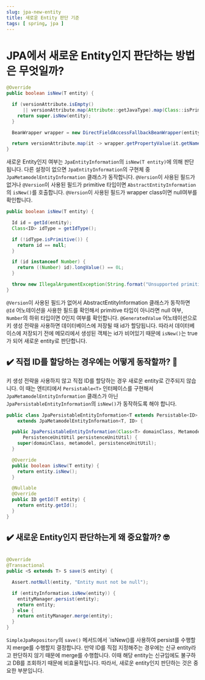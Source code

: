 ```yaml
---
slug: jpa-new-entity
title: 새로운 Entity 판단 기준
tags: [ spring, jpa ]
---
```


# JPA에서 새로운 Entity인지 판단하는 방법은 무엇일까?
```java
@Override
public boolean isNew(T entity) {

  if (versionAttribute.isEmpty()
      || versionAttribute.map(Attribute::getJavaType).map(Class::isPrimitive).orElse(false)) {
    return super.isNew(entity);
  }

  BeanWrapper wrapper = new DirectFieldAccessFallbackBeanWrapper(entity);

  return versionAttribute.map(it -> wrapper.getPropertyValue(it.getName()) == null).orElse(true);
}
```

새로운 Entity인지 여부는 `JpaEntityInformation`의 `isNew(T entity)`에 의해 판단됩니다. 다른 설정이 없으면
`JpaEntityInformation`의
구현체 중 `JpaMetamodelEntityInformation` 클래스가 동작합니다. `@Version`이 사용된 필드가 없거나 `@Version`이 사용된 필드가
primitive
타입이면 `AbstractEntityInformation`의 `isNew()`를 호출합니다. `@Version`이 사용된 필드가 wrapper class이면 null여부를
확인합니다.

```java
public boolean isNew(T entity) {

  Id id = getId(entity);
  Class<ID> idType = getIdType();

  if (!idType.isPrimitive()) {
    return id == null;
  }

  if (id instanceof Number) {
    return ((Number) id).longValue() == 0L;
  }

  throw new IllegalArgumentException(String.format("Unsupported primitive id type %s", idType));
}
```

`@Version`이 사용된 필드가 없어서 AbstractEntityInformation 클래스가 동작하면 `@Id` 어노테이션을 사용한 필드를 확인해서 primitive 타입이
아니라면
null 여부, `Number`의 하위 타입이면 0인지 여부를 확인합니다. `@GeneratedValue` 어노테이션으로 키 생성 전략을 사용하면 데이터베이스에 저장될 때 id가
할당됩니다. 따라서 데이터베이스에 저장되기 전에 메모리에서 생성된 객체는 id가 비어있기 때문에 `isNew()`는 true가 되어 새로운 entity로 판단합니다.

## ✔️ 직접 ID를 할당하는 경우에는 어떻게 동작할까? 🤔

키 생성 전략을 사용하지 않고 직접 ID를 할당하는 경우 새로운 entity로 간주되지 않습니다. 이 때는 엔티티에서 `Persistable<T>` 인터페이스를 구현해서
`JpaMetamodelEntityInformation` 클래스가 아닌 `JpaPersistableEntityInformation`의 `isNew()`가 동작하도록 해야 합니다.

```java
public class JpaPersistableEntityInformation<T extends Persistable<ID>, ID>
    extends JpaMetamodelEntityInformation<T, ID> {

  public JpaPersistableEntityInformation(Class<T> domainClass, Metamodel metamodel,
      PersistenceUnitUtil persistenceUnitUtil) {
    super(domainClass, metamodel, persistenceUnitUtil);
  }

  @Override
  public boolean isNew(T entity) {
    return entity.isNew();
  }

  @Nullable
  @Override
  public ID getId(T entity) {
    return entity.getId();
  }
}
```

## ✔️ 새로운 Entity인지 판단하는게 왜 중요할까? 🤓

```java

@Override
@Transactional
public <S extends T> S save(S entity) {

  Assert.notNull(entity, "Entity must not be null");

  if (entityInformation.isNew(entity)) {
    entityManager.persist(entity);
    return entity;
  } else {
    return entityManager.merge(entity);
  }
}
```

`SimpleJpaRepository`의 `save()` 메서드에서 `isNew()를 사용하여 persist를 수행할지 merge를 수행할지 결정합니다. 만약 ID를 직접
지정해주는
경우에는 신규 entity라고 판단하지 않기 때문에 merge를 수행합니다. 이때 해당 entity는 신규임에도 불구하고 DB를 조회하기 때문에 비효율적입니다. 따라서, 새로운
entity인지 판단하는 것은 중요한 부분입니다.